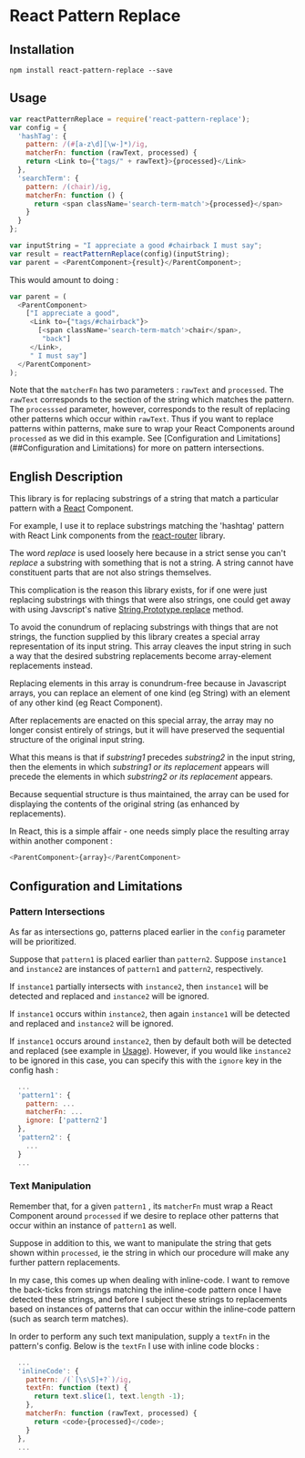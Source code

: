 # React Pattern Replace

## Installation
`npm install react-pattern-replace --save`


## Usage
```js
var reactPatternReplace = require('react-pattern-replace');
var config = {
  'hashTag': {
    pattern: /(#[a-z\d][\w-]*)/ig,
    matcherFn: function (rawText, processed) {
    return <Link to={"tags/" + rawText}>{processed}</Link>
  },
  'searchTerm': {
    pattern: /(chair)/ig,
    matcherFn: function () {
      return <span className='search-term-match'>{processed}</span>
    }
  }
};

var inputString = "I appreciate a good #chairback I must say";
var result = reactPatternReplace(config)(inputString);
var parent = <ParentComponent>{result}</ParentComponent>;
```
This would amount to doing :
```js
var parent = (
  <ParentComponent>
    ["I appreciate a good",
     <Link to={"tags/#chairback"}>
       [<span className='search-term-match'>chair</span>,
        "back"]
     </Link>,
     " I must say"]
  </ParentComponent>
);
```

Note that the `matcherFn` has two parameters : `rawText` and `processed`.
The `rawText` corresponds to the section of the string which matches the pattern.
The `processsed` parameter, however, corresponds to the result of replacing other patterns which occur within `rawText`.
Thus if you want to replace patterns within patterns, make sure to wrap your React Components around `processed` as we did in this example. See [Configuration and Limitations](##Configuration and Limitations) for more on pattern intersections.

## English Description

This library is for replacing substrings of a string that match a particular pattern with a [React](https://facebook.github.io/react) Component.

For example, I use it to replace substrings matching the 'hashtag' pattern with React Link components from the [react-router](https://github.com/reactjs/react-routerReact) library.

The word *replace* is used loosely here because in a strict sense you can't *replace* a substring with something that is not a string. A string cannot have constituent parts that are not also strings themselves.

This complication is the reason this library exists, for if one were just replacing substrings with things that were also strings, one could get away with using Javscript's native [String.Prototype.replace](http://www.w3schools.com/jsref/jsref_replace.asp) method.

To avoid the conundrum of replacing substrings with things that are not strings, the function supplied by this library creates a special array representation of its input string. This array cleaves the input string in such a way that the desired substring replacements become array-element replacements instead.

Replacing elements in this array is conundrum-free because in Javascript arrays, you can replace an element of one kind (eg String) with an element of any other kind (eg React Component).

After replacements are enacted on this special array, the array may no longer consist entirely of strings, but it will have preserved the sequential structure of the original input string.

What this means is that if *substring1* precedes *substring2* in the input string,
then the elements in which *substring1 or its replacement* appears will precede the elements in which *substring2 or its replacement* appears.

Because sequential structure is thus maintained, the array can be used for displaying the contents of the original string (as enhanced by replacements).

In React, this is a simple affair - one needs simply place the resulting array within another component :
```js
<ParentComponent>{array}</ParentComponent>
```


## Configuration and Limitations

### Pattern Intersections
As far as intersections go, patterns placed earlier in the `config` parameter will be prioritized.

Suppose that `pattern1` is placed earlier than `pattern2`.
Suppose `instance1` and `instance2` are instances of `pattern1` and `pattern2`, respectively.

If `instance1` partially intersects with `instance2`, then `instance1` will be detected and replaced and `instance2` will be ignored.

If `instance1` occurs within `instance2`, then again `instance1` will be detected and replaced and `instance2` will be ignored.

If `instance1` occurs around `instance2`, then by default both will be detected and replaced (see example in [Usage](#Usage)). However, if you would like `instance2` to be ignored in this case, you can specify this with the `ignore` key in the config hash :
```js
  ...
  'pattern1': {
    pattern: ...
    matcherFn: ...
    ignore: ['pattern2']
  },
  'pattern2': {
    ...
  }
  ...
```

### Text Manipulation

Remember that, for a given `pattern1` , its `matcherFn` must wrap a React Component around `processed` if we desire to replace other patterns that occur within an instance of `pattern1` as well.

Suppose in addition to this, we want to manipulate the string that gets shown within `processed`, ie the string in which our procedure will make any further pattern replacements.

In my case, this comes up when dealing with inline-code.
I want to remove the back-ticks from strings matching the inline-code pattern once I have detected these strings, and before I subject these strings to replacements based on instances of patterns that can occur within the inline-code pattern (such as search term matches).

In order to perform any such text manipulation, supply a `textFn` in the pattern's config.
Below is the `textFn` I use with inline code blocks :

```js
  ...
  'inlineCode': {
    pattern: /(`[\s\S]+?`)/ig,
    textFn: function (text) {
      return text.slice(1, text.length -1);
    },
    matcherFn: function (rawText, processed) {
      return <code>{processed}</code>;
    }
  },
  ...
```